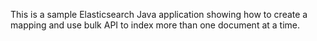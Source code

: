 This is a sample Elasticsearch Java application showing how to create a mapping and use bulk API to index more than one document at a time.
